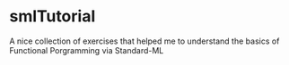 smlTutorial
===========

A nice collection of exercises that helped me to understand the basics of Functional Porgramming via Standard-ML

